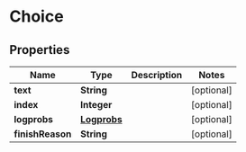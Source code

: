 

# Choice


## Properties

| Name | Type | Description | Notes |
|------------ | ------------- | ------------- | -------------|
|**text** | **String** |  |  [optional] |
|**index** | **Integer** |  |  [optional] |
|**logprobs** | [**Logprobs**](Logprobs.md) |  |  [optional] |
|**finishReason** | **String** |  |  [optional] |




